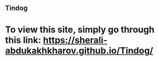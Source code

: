 ## Tindog

# To view this site, simply go through this link: https://sherali-abdukakhkharov.github.io/Tindog/
